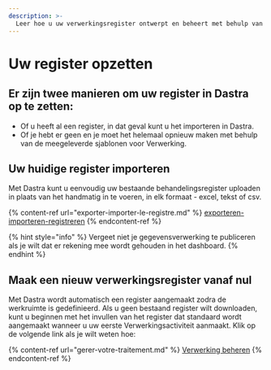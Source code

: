```yaml
---
description: >-
  Leer hoe u uw verwerkingsregister ontwerpt en beheert met behulp van Dastra.
---
```


# Uw register opzetten

## Er zijn twee manieren om uw register in Dastra op te zetten:

* Of u heeft al een register, in dat geval kunt u het importeren in Dastra.
* Of je hebt er geen en je moet het helemaal opnieuw maken met behulp van de meegeleverde sjablonen voor Verwerking.

## Uw huidige register importeren

Met Dastra kunt u eenvoudig uw bestaande behandelingsregister uploaden in plaats van het handmatig in te voeren, in elk formaat - excel, tekst of csv.

{% content-ref url="exporter-importer-le-registre.md" %}
[exporteren-importeren-registreren](export-importer-le-registre.md)
{% endcontent-ref %}

{% hint style="info" %}
Vergeet niet je gegevensverwerking te publiceren als je wilt dat er rekening mee wordt gehouden in het dashboard.
{% endhint %}

## Maak een nieuw verwerkingsregister vanaf nul&#x20;

Met Dastra wordt automatisch een register aangemaakt zodra de werkruimte is gedefinieerd. Als u geen bestaand register wilt downloaden, kunt u beginnen met het invullen van het register dat standaard wordt aangemaakt wanneer u uw eerste Verwerkingsactiviteit aanmaakt. Klik op de volgende link als je wilt weten hoe:

{% content-ref url="gerer-votre-traitement.md" %}
[Verwerking beheren](gerer-votre-traitement.md)
{% endcontent-ref %}